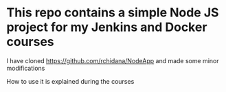 # This repo contains a simple Node JS project for my Jenkins and Docker courses

I have cloned https://github.com/rchidana/NodeApp and made some minor modifications

How to use it is explained during the courses